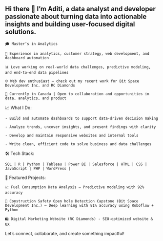 ## Hi there 👋 I’m Aditi, a data analyst and developer passionate about turning data into actionable insights and building user-focused digital solutions.

    🎓 Master’s in Analytics
    
    💼 Experience in analytics, customer strategy, web development, and dashboard automation 
    
    📊 Love working on real-world data challenges, predictive modeling, and end-to-end data pipelines
    
    🌐 Web dev enthusiast — check out my recent work for Bit Space Development Inc. and RC Diamonds
    
    📍 Currently in Canada | Open to collaboration and opportunities in data, analytics, and product

📈 What I Do:

    - Build and automate dashboards to support data-driven decision making
  
    - Analyze trends, uncover insights, and present findings with clarity
  
    - Develop and maintain responsive websites and internal tools
  
    - Write clean, efficient code to solve business and data challenges

🛠️ Tech Stack:

    SQL | R | Python | Tableau | Power BI | Salesforce | HTML | CSS | JavaScript | PHP | WordPress |

🔗 Featured Projects:

    📈 Fuel Consumption Data Analysis – Predictive modeling with 92% accuracy
    
    🤖 Construction Safety Open hole Detection Capstone (Bit Space Development Inc.) – Deep learning with 81% accuracy using Roboflow + Python 
    
    🛍️ Digital Marketing Website (RC Diamonds) - SEO-optimized website & UX


Let’s connect, collaborate, and create something impactful!
<!--
**Adp1722005/Adp1722005** is a ✨ _special_ ✨ repository because its `README.md` (this file) appears on your GitHub profile.

Here are some ideas to get you started:

- 🔭 I’m currently working on ...
- 🌱 I’m currently learning ...
- 👯 I’m looking to collaborate on ...
- 🤔 I’m looking for help with ...
- 💬 Ask me about ...
- 📫 How to reach me: ...
- 😄 Pronouns: ...
- ⚡ Fun fact: ...
-->
